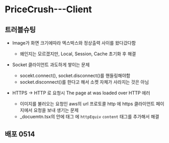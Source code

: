 # PriceCrush---Client

## 트러블슈팅

- Image가 화면 크기에따라 엑스박스와 정상출력 사이를 왔다갔다함

  - 왜인지는 모르겠지만, Local, Session, Cache 초기화 후 해결

- Socket 클라이언트 과도하게 쌓이는 문제

  - socekt.connect(), socket.disconnect()를 핸들링해야함
  - socket.disconnect()를 한다고 해서 소켓 자체가 사라지는 것은 아님

- HTTPS -> HTTP 로 요청시 The page at <URL> was loaded over HTTP 에러
  - 이미지를 불러오는 요청인 aws의 url 프로토콜 http 에 https 클라이언트 페이지에서 요청을 보내 생기는 문제
  - \_docuemtn.tsx의 <HEAD></HEAD> 안에 <meta> 태그 에 `httpEquiv` `content` 태그를 추가해서 해결

## 배포 0514
